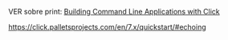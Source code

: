 VER sobre print:
[Building Command Line Applications with Click](https://www.youtube.com/watch?v=kNke39OZ2k0)

https://click.palletsprojects.com/en/7.x/quickstart/#echoing
